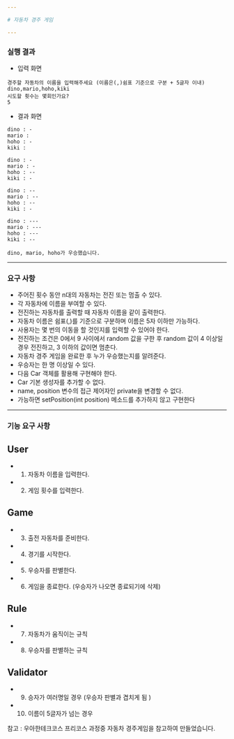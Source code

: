 ```yaml
---

# 자동차 경주 게임

---
```


### 실행 결과

- 입력 화면
```
경주할 자동차의 이름을 입력해주세요 (이름은(,)쉼표 기준으로 구분 + 5글자 이내)
dino,mario,hoho,kiki
시도할 횟수는 몇회인가요?
5
```

- 결과 화면
```
dino : -
mario : 
hoho : -
kiki : 

dino : -
mario : -
hoho : --
kiki : -

dino : --
mario : --
hoho : --
kiki : -

dino : ---
mario : ---
hoho : ---
kiki : --

dino, mario, hoho가 우승했습니다.
```

---

### 요구 사항 

- 주어진 횟수 동안 n대의 자동차는 전진 또는 멈출 수 있다.
- 각 자동차에 이름을 부여할 수 있다.
- 전진하는 자동차를 출력할 때 자동차 이름을 같이 출력한다.
- 자동차 이름은 쉼표(,)를 기준으로 구분하며 이름은 5자 이하만 가능하다.
- 사용자는 몇 번의 이동을 할 것인지를 입력할 수 있어야 한다.
- 전진하는 조건은 0에서 9 사이에서 random 값을 구한 후 random 값이 4 이상일 경우 전진하고, 3 이하의 값이면 멈춘다.
- 자동차 경주 게임을 완료한 후 누가 우승했는지를 알려준다.
- 우승자는 한 명 이상일 수 있다.
- 다음 Car 객체를 활용해 구현해야 한다.
- Car 기본 생성자를 추가할 수 없다.
- name, position 변수의 접근 제어자인 private을 변경할 수 없다.
- 가능하면 setPosition(int position) 메소드를 추가하지 않고 구현한다

---

### 기능 요구 사항

## User
- 1. 자동차 이름을 입력한다.
- 2. 게임 횟수를 입력한다.

## Game
- 3. 출전 자동차를 준비한다.
- 4. 경기를 시작한다.
- 5. 우승자를 판별한다.
- 6. 게임을 종료한다. (우승자가 나오면 종료되기에 삭제)

## Rule
- 7. 자동차가 움직이는 규칙
- 8. 우승자를 판별하는 규칙

## Validator
- 9. 승자가 여러명일 경우 (우승자 판별과 겹치게 됨 )
- 10. 이름이 5글자가 넘는 경우


참고 : 우아한테크코스 프리코스 과정중 자동차 경주게임을 참고하여 
만들었습니다.

